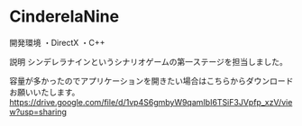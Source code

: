 # CinderelaNine

開発環境
・DirectX
・C++

説明
シンデレラナインというシナリオゲームの第一ステージを担当しました。

容量が多かったのでアプリケーションを開きたい場合はこちらからダウンロードお願いいたします。
https://drive.google.com/file/d/1vp4S6gmbyW9qamIbI6TSiF3JVpfp_xzV/view?usp=sharing
